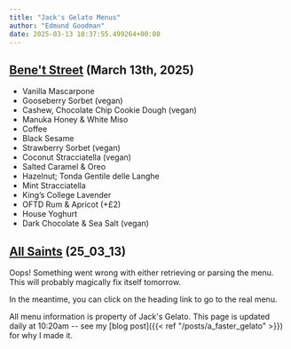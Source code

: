 ```yaml
---
title: "Jack's Gelato Menus"
author: "Edmund Goodman"
date: 2025-03-13 10:37:55.499264+00:00
---
```


## [Bene't Street](https://www.jacksgelato.com/bene-t-street-menu) (March 13th, 2025)

- Vanilla Mascarpone
- Gooseberry Sorbet (vegan)
- Cashew, Chocolate Chip Cookie Dough (vegan)
- Manuka Honey & White Miso
- Coffee
- Black Sesame
- Strawberry Sorbet (vegan)
- Coconut Stracciatella (vegan)
- Salted Caramel & Oreo
- Hazelnut; Tonda Gentile delle Langhe
- Mint Stracciatella
- King’s College Lavender
- OFTD Rum & Apricot (+£2)
- House Yoghurt
- Dark Chocolate & Sea Salt (vegan)


## [All Saints](https://www.jacksgelato.com/all-saints-menu) (25_03_13)

Oops! Something went wrong with either retrieving or parsing the menu. This will probably magically fix itself tomorrow.

In the meantime, you can click on the heading link to go to the real menu.

All menu information is property of Jack's Gelato. This page is
updated daily at 10:20am -- see my
[blog post]({{< ref "/posts/a_faster_gelato" >}}) for why I made it.
